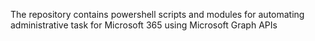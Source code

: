The repository contains powershell scripts and modules for automating administrative task for Microsoft 365 using Microsoft Graph APIs